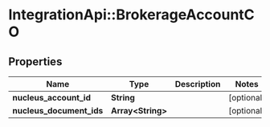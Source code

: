 # IntegrationApi::BrokerageAccountCO

## Properties
Name | Type | Description | Notes
------------ | ------------- | ------------- | -------------
**nucleus_account_id** | **String** |  | [optional] 
**nucleus_document_ids** | **Array&lt;String&gt;** |  | [optional] 


